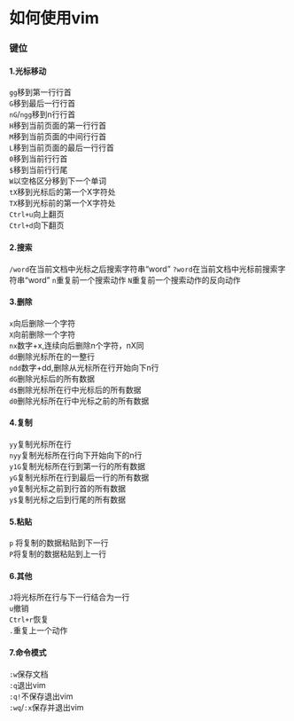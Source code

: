 # 如何使用vim
### 键位
#### 1.光标移动  
```gg```移到第一行行首  
```G```移到最后一行行首  
```nG```/```ngg```移到n行行首  
```H```移到当前页面的第一行行首  
```M```移到当前页面的中间行行首  
```L```移到当前页面的最后一行行首  
```0```移到当前行行首  
```$```移到当前行行尾  
```W```以空格区分移到下一个单词  
```tX```移到光标后的第一个X字符处  
```TX```移到光标前的第一个X字符处   
```Ctrl+u```向上翻页  
```Ctrl+d```向下翻页
#### 2.搜索
```/word```在当前文档中光标之后搜索字符串“word” 
```?word```在当前文档中光标前搜索字符串“word”
```n```重复前一个搜索动作
```N```重复前一个搜索动作的反向动作
#### 3.删除
```x```向后删除一个字符  
```X```向前删除一个字符  
```nx```数字+x,连续向后删除n个字符，nX同  
```dd```删除光标所在的一整行  
```ndd```数字+dd,删除从光标所在行开始向下n行  
```dG```删除光标后的所有数据  
```d$```删除光标所在行中光标后的所有数据  
```d0```删除光标所在行中光标之前的所有数据  
#### 4.复制
```yy```复制光标所在行  
```nyy```复制光标所在行向下开始向下的n行  
```y1G```复制光标所在行到第一行的所有数据  
```yG```复制光标所在行到最后一行的所有数据  
```y0```复制光标之前到行首的所有数据  
```y$```复制光标之后到行尾的所有数据  
#### 5.粘贴
```p``` 将复制的数据粘贴到下一行  
```P```将复制的数据粘贴到上一行  
#### 6.其他
```J```将光标所在行与下一行结合为一行   
```u```撤销  
```Ctrl+r```恢复  
```.```重复上一个动作  
#### 7.命令模式
```:w```保存文档  
```:q```退出vim  
```:q!```不保存退出vim  
```:wq```/```:x```保存并退出vim  

